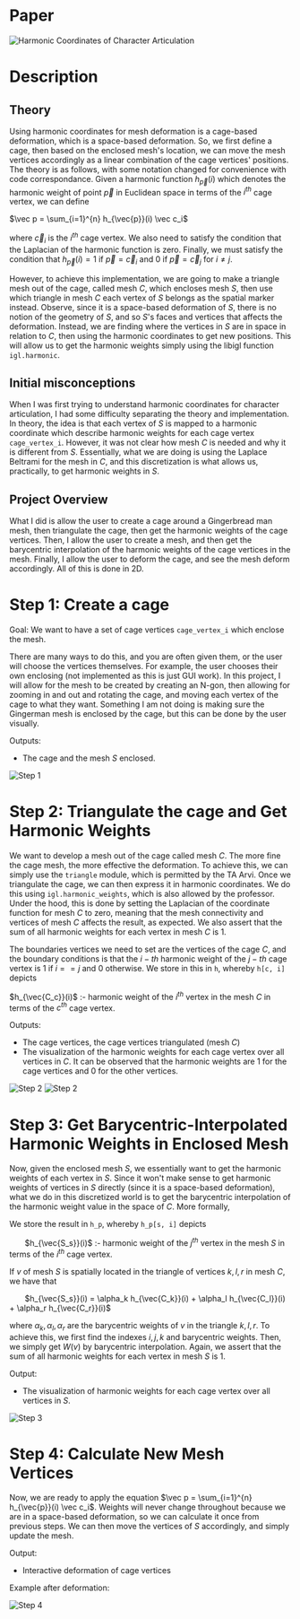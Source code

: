 # Paper 

![Harmonic Coordinates of Character Articulation](https://dl.acm.org/doi/pdf/10.1145/1276377.1276466)

# Description 

## Theory 

Using harmonic coordinates for mesh deformation is a cage-based deformation, which is a space-based deformation. So, we first define a cage, then based on the enclosed mesh's location, we can move the mesh vertices accordingly as a linear combination of the cage vertices' positions. The theory is as follows, with some notation changed for convenience with code correspondance. Given a harmonic function $h_{\vec{p}}(i)$ which denotes the harmonic weight of point $\vec p$ in Euclidean space in terms of the $i^{th}$ cage vertex, we can define 

$\vec p = \sum_{i=1}^{n} h_{\vec{p}}(i) \vec c_i$

where $\vec c_i$ is the $i^{th}$ cage vertex. We also need to satisfy the condition that the Laplacian of the harmonic function is zero. Finally, we must satisfy the condition that $h_{\vec{p}}(i) = 1$ if $\vec p = \vec c_i$ and $0$ if $\vec p = \vec c_j$ for $i \neq j$.

However, to achieve this implementation, we are going to make a triangle mesh out of the cage, called mesh $C$, which encloses mesh $S$, then use which triangle in mesh $C$ each vertex of $S$ belongs as the spatial marker instead. Observe, since it is a space-based deformation of $S$, there is no notion of the geometry of $S$, and so $S$'s faces and vertices that affects the deformation. Instead, we are finding where the vertices in $S$ are in space in relation to $C$, then using the harmonic coordinates to get new positions. This will allow us to get the harmonic weights simply using the libigl function `igl.harmonic`.

## Initial misconceptions 

When I was first trying to understand harmonic coordinates for character articulation, I had some difficulty separating the theory and implementation. In theory, the idea is that each vertex of $S$ is mapped to a harmonic coordinate which describe harmonic weights for each cage vertex `cage_vertex_i`. However, it was not clear how mesh $C$ is needed and why it is different from $S$. Essentially, what we are doing is using the Laplace Beltrami for the mesh in $C$, and this discretization is what allows us, practically, to get harmonic weights in $S$. 

## Project Overview

What I did is allow the user to create a cage around a Gingerbread man mesh, then triangulate the cage, then get the harmonic weights of the cage vertices. Then, I allow the user to create a mesh, and then get the barycentric interpolation of the harmonic weights of the cage vertices in the mesh. Finally, I allow the user to deform the cage, and see the mesh deform accordingly. All of this is done in 2D. 


# Step 1: Create a cage 

Goal: We want to have a set of cage vertices `cage_vertex_i` which enclose the mesh. 

There are many ways to do this, and you are often given them, or the user will choose the vertices themselves. For example, the user chooses their own enclosing (not implemented as this is just GUI work). In this project, I will allow for the mesh to be created by creating an N-gon, then allowing for zooming in and out and rotating the cage, and moving each vertex of the cage to what they want. Something I am not doing is making sure the Gingerman mesh is enclosed by the cage, but this can be done by the user visually.

Outputs: 

- The cage and the mesh $S$ enclosed. 

![Step 1](images/step1.png)

# Step 2: Triangulate the cage and Get Harmonic Weights

We want to develop a mesh out of the cage called mesh $C$. The more fine the cage mesh, the more effective the deformation. To achieve this, we can simply use the `triangle` module, which is permitted by the TA Arvi. Once we triangulate the cage, we can then express it in harmonic coordinates. We do this using `igl.harmonic_weights`, which is also allowed by the professor. Under the hood, this is done by setting the Laplacian of the coordinate function for mesh $C$ to zero, meaning that the mesh connectivity and vertices of mesh $C$ affects the result, as expected. We also assert that the sum of all harmonic weights for each vertex in mesh $C$ is 1.

The boundaries vertices we need to set are the vertices of the cage $C$, and the boundary conditions is that the $i-th$ harmonic weight of the $j-th$ cage vertex is $1$ if $i == j$ and $0$ otherwise. We store in this in `h`, whereby `h[c, i]` depicts 

$h_{\vec{C_c}}(i)$ :- harmonic weight of the $i^{th}$ vertex in the mesh $C$ in terms of the $c^{th}$ cage vertex. 

Outputs: 

- The cage vertices, the cage vertices triangulated (mesh $C$)
- The visualization of the harmonic weights for each cage vertex over all vertices in $C$.  It can be observed that the harmonic weights are 1 for the cage vertices and 0 for the other vertices.

![Step 2](images/step2.png)
![Step 2](images/step2-2.png)

# Step 3: Get Barycentric-Interpolated Harmonic Weights in Enclosed Mesh 

Now, given the enclosed mesh $S$, we essentially want to get the harmonic weights of each vertex in $S$. Since it won't make sense to get harmonic weights of vertices in $S$ directly (since it is a space-based deformation), what we do in this discretized world is to get the barycentric interpolation of the harmonic weight value in the space of $C$. More formally, 

We store the result in `h_p`, whereby `h_p[s, i]` depicts

&nbsp;&nbsp;&nbsp;&nbsp;&nbsp;&nbsp;
$h_{\vec{S_s}}(i)$ :- harmonic weight of the $j^{th}$ vertex in the mesh $S$ in terms of the $i^{th}$ cage vertex.



If $v$ of mesh $S$ is spatially located in the triangle of vertices $k, l, r$ in mesh $C$, we have that 

&nbsp;&nbsp;&nbsp;&nbsp;&nbsp;&nbsp;
$h_{\vec{S_s}}(i) = \alpha_k h_{\vec{C_k}}(i) + \alpha_l h_{\vec{C_l}}(i) + \alpha_r h_{\vec{C_r}}(i)$

where $\alpha_k, \alpha_l, \alpha_r$ are the barycentric weights of $v$ in the triangle $k, l, r$. To achieve this, we first find the indexes $i, j, k$ and barycentric weights. Then, we simply get $W(v)$ by barycentric interpolation. Again, we assert that the sum of all harmonic weights for each vertex in mesh $S$ is 1.

Output: 

- The visualization of harmonic weights for each cage vertex over all vertices in $S$.

![Step 3](images/step3.png)

# Step 4: Calculate New Mesh Vertices 

Now, we are ready to apply the equation $\vec p = \sum_{i=1}^{n} h_{\vec{p}}(i) \vec c_i$. Weights will never change throughout because we are in a space-based deformation, so we can calculate it once from previous steps. We can then move the vertices of $S$ accordingly, and simply update the mesh.


Output: 

- Interactive deformation of cage vertices

Example after deformation:

![Step 4](images/step4-1.png)